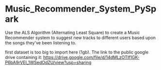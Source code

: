 # Music_Recommender_System_PySpark
Use the ALS Algorithm (Alternating Least Square) to create a Music Recommender system to suggest new tracks to different users based upon the songs they've been listening to.

first dataset is too big to import here (1gb). The link to the public google drive containing it: https://drive.google.com/file/d/14dMLzOTIf1GK-P6bA9rVEI_1WSedOdZU/view?usp=sharing

